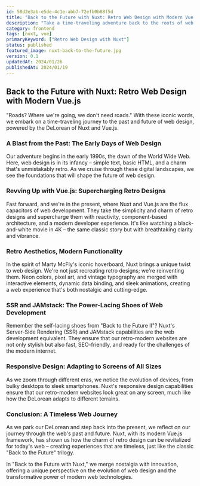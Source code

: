 ```yaml
---
id: 58d2e3ab-e5de-4c1e-abb7-72efb0b88f5d
title: "Back to the Future with Nuxt: Retro Web Design with Modern Vue.js"
description: "Take a time-traveling adventure back to the roots of web design and discover how Nuxt, with its modern Vue.js framework, revitalizes retro design elements for the contemporary web. Experience a fusion of past and present in web development."
category: frontend
tags: [nuxt, vue]
primaryKeyword: ["Retro Web Design with Nuxt"]
status: published
featured_image: nuxt-back-to-the-future.jpg
version: 0.1
updatedAt: 2024/01/26
publishedAt: 2024/01/19
---
```


## Back to the Future with Nuxt: Retro Web Design with Modern Vue.js

"Roads? Where we're going, we don't need roads." With these iconic words, we embark on a time-traveling journey to the past and future of web design, powered by the DeLorean of Nuxt and Vue.js.

### A Blast from the Past: The Early Days of Web Design

Our adventure begins in the early 1990s, the dawn of the World Wide Web. Here, web design is in its infancy – simple text, basic HTML, and a charm that's unmistakably retro. As we cruise through these digital landscapes, we see the foundations that will shape the future of web design.

### Revving Up with Vue.js: Supercharging Retro Designs

Fast forward, and we're in the present, where Nuxt and Vue.js are the flux capacitors of web development. They take the simplicity and charm of retro designs and supercharge them with reactivity, component-based architecture, and a modern developer experience. It's like watching a black-and-white movie in 4K – the same classic story but with breathtaking clarity and vibrance.

### Retro Aesthetics, Modern Functionality

In the spirit of Marty McFly's iconic hoverboard, Nuxt brings a unique twist to web design. We're not just recreating retro designs; we're reinventing them. Neon colors, pixel art, and vintage typography are merged with interactive elements, dynamic data binding, and sleek animations, creating a web experience that's both nostalgic and cutting-edge.

### SSR and JAMstack: The Power-Lacing Shoes of Web Development

Remember the self-lacing shoes from "Back to the Future II"? Nuxt's Server-Side Rendering (SSR) and JAMstack capabilities are the web development equivalent. They ensure that our retro-modern websites are not only stylish but also fast, SEO-friendly, and ready for the challenges of the modern internet.

### Responsive Design: Adapting to Screens of All Sizes

As we zoom through different eras, we notice the evolution of devices, from bulky desktops to sleek smartphones. Nuxt's responsive design capabilities ensure that our retro-modern websites look great on any screen, much like how the DeLorean adapts to different terrains.

### Conclusion: A Timeless Web Journey

As we park our DeLorean and step back into the present, we reflect on our journey through the web's past and future. Nuxt, with its modern Vue.js framework, has shown us how the charm of retro design can be revitalized for today's web – creating experiences that are timeless, just like the classic "Back to the Future" trilogy.

In "Back to the Future with Nuxt," we merge nostalgia with innovation, offering a unique perspective on the evolution of web design and the transformative power of modern web technologies.